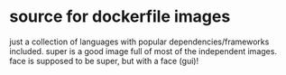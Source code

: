 # source for dockerfile images

just a collection of languages with popular dependencies/frameworks included.  super is a good image full of most of the independent images.  face is supposed to be super, but with a face (gui)!